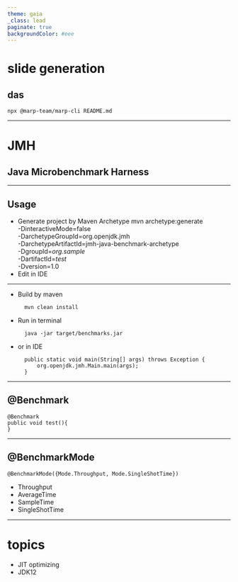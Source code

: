 ```yaml
---
theme: gaia
_class: lead
paginate: true
backgroundColor: #eee
---
```

# slide generation
## das
	npx @marp-team/marp-cli README.md

---

# JMH
## Java Microbenchmark Harness

---
## Usage

- Generate project by Maven Archetype
	mvn archetype:generate \
	-DinteractiveMode=false \
    -DarchetypeGroupId=org.openjdk.jmh \
    -DarchetypeArtifactId=jmh-java-benchmark-archetype \
    -DgroupId=*org.sample* \
    -DartifactId=*test* \
    -Dversion=1.0
- Edit in IDE
---
- Build by maven
	
		mvn clean install
- Run in terminal

		java -jar target/benchmarks.jar
- or in IDE

		public static void main(String[] args) throws Exception {
	    	org.openjdk.jmh.Main.main(args);
		}
---
## @Benchmark
	@Benchmark
	public void test(){
	}
---

## @BenchmarkMode
	@BenchmarkMode({Mode.Throughput, Mode.SingleShotTime}) 
- Throughput
- AverageTime 
- SampleTime
- SingleShotTime

----
# topics
- JIT optimizing
- JDK12



